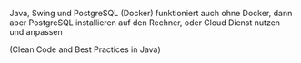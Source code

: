 Java, Swing und PostgreSQL (Docker)
funktioniert auch ohne Docker, dann aber PostgreSQL installieren auf den Rechner, oder Cloud Dienst nutzen und anpassen

(Clean Code and Best Practices in Java)
